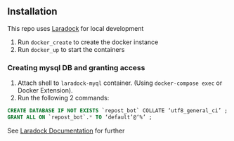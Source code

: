 ## Installation
This repo uses [Laradock](https://laradock.io/) for local development

1. Run `docker_create` to create the docker instance 
2. Run `docker_up` to start the containers

### Creating mysql DB and granting access
1. Attach shell to `laradock-myql` container. (Using `docker-compose exec` or Docker Extension).
2. Run the following 2 commands:
```sql
CREATE DATABASE IF NOT EXISTS `repost_bot` COLLATE ‘utf8_general_ci’ ;
GRANT ALL ON `repost_bot`.* TO ‘default’@‘%’ ;
```

See [Laradock Documentation](https://laradock.io/documentation/#create-multiple-databases-mysql) for further 